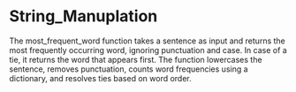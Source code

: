 # String_Manuplation
The most_frequent_word function takes a sentence as input and returns the most frequently occurring word, ignoring punctuation and case. In case of a tie, it returns the word that appears first. The function lowercases the sentence, removes punctuation, counts word frequencies using a dictionary, and resolves ties based on word order.
